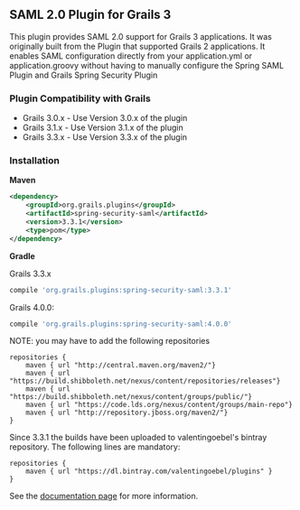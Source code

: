 ## SAML 2.0 Plugin for Grails 3

This plugin provides SAML 2.0 support for Grails 3 applications.  It was originally built from the Plugin that supported Grails 2 applications.  It enables SAML configuration directly from your application.yml or application.groovy without having to manually configure the Spring SAML Plugin and Grails Spring Security Plugin

### Plugin Compatibility with Grails

* Grails 3.0.x - Use Version 3.0.x of the plugin
* Grails 3.1.x - Use Version 3.1.x of the plugin
* Grails 3.3.x - Use Version 3.3.x of the plugin

### Installation
**Maven**

```xml
<dependency>
    <groupId>org.grails.plugins</groupId>
    <artifactId>spring-security-saml</artifactId>
    <version>3.3.1</version>
    <type>pom</type>
</dependency>
```

**Gradle**

Grails 3.3.x

```gradle
compile 'org.grails.plugins:spring-security-saml:3.3.1'
```

Grails 4.0.0:

```gradle
compile 'org.grails.plugins:spring-security-saml:4.0.0'
```


NOTE: you may have to add the following repositories

```
repositories {
    maven { url "http://central.maven.org/maven2/"}
    maven { url "https://build.shibboleth.net/nexus/content/repositories/releases"}
    maven { url "https://build.shibboleth.net/nexus/content/groups/public/"}
    maven { url "https://code.lds.org/nexus/content/groups/main-repo"}
    maven { url "http://repository.jboss.org/maven2/"}
}
```

Since 3.3.1 the builds have been uploaded to valentingoebel's bintray repository.
The following lines are mandatory:

```
repositories {
    maven { url "https://dl.bintray.com/valentingoebel/plugins" }
}
```

See the [documentation page](https://jeffwils.github.io/grails-spring-security-saml/) for more information.
